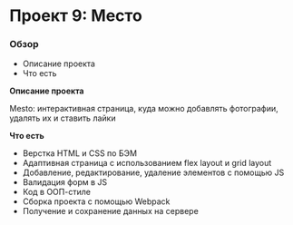 # Проект 9: Место

### Обзор

* Описание проекта
* Что есть

**Описание проекта**

Mesto: интерактивная страница, куда можно добавлять фотографии, удалять их и ставить лайки

**Что есть**

- Верстка HTML и CSS по БЭМ
- Адаптивная страница с использованием flex layout и grid layout
- Добавление, редактирование, удаление элементов с помощью JS
- Валидация форм в JS
- Код в ООП-стиле
- Сборка проекта с помощью Webpack
- Получение и сохранение данных на сервере

